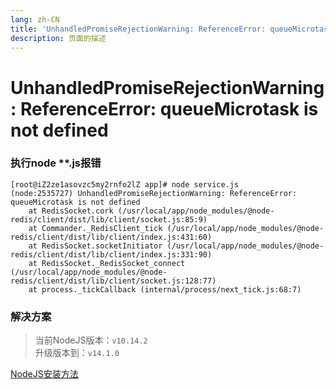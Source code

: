```yaml
---
lang: zh-CN   
title: 'UnhandledPromiseRejectionWarning: ReferenceError: queueMicrotask is not defined'    
description: 页面的描述
---
```


# UnhandledPromiseRejectionWarning: ReferenceError: queueMicrotask is not defined

### 执行node **.js报错

```shell
[root@iZ2ze1asovzc5my2rnfo2lZ app]# node service.js 
(node:2535727) UnhandledPromiseRejectionWarning: ReferenceError: queueMicrotask is not defined
    at RedisSocket.cork (/usr/local/app/node_modules/@node-redis/client/dist/lib/client/socket.js:85:9)
    at Commander._RedisClient_tick (/usr/local/app/node_modules/@node-redis/client/dist/lib/client/index.js:431:60)
    at RedisSocket.socketInitiator (/usr/local/app/node_modules/@node-redis/client/dist/lib/client/index.js:331:90)
    at RedisSocket._RedisSocket_connect (/usr/local/app/node_modules/@node-redis/client/dist/lib/client/socket.js:128:77)
    at process._tickCallback (internal/process/next_tick.js:68:7)
```

### 解决方案

> 当前NodeJS版本：`v10.14.2`  
> 升级版本到：`v14.1.0`

[NodeJS安装方法](CentOS安装NodeJS.md)


<Comment></Comment>

